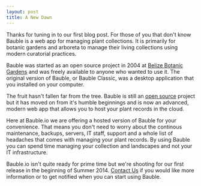 ```yaml
---
layout: post
title: A New Dawn
---
```


Thanks for tuning in to our first blog post.  For those of you that
don't know Bauble is a web app for managing plant collections.  It is
primarily for botanic gardens and arboreta to manage their living collections
using modern curatorial practices.

Bauble was started as an open source project in 2004 at
[Belize Botanic Gardens](http://belizebotanic.org) and was freely available to
anyone who wanted to use it.  The original version of Bauble, or Bauble
Classic, was a desktop application that you installed on your computer.

The fruit hasn't fallen far from the tree. Bauble is still an
[open source](http://opensource.org/) project but it has moved on from it's
humble beginnings and is now an advanced, modern web app that allows you to
host your plant records in the cloud.

Here at Bauble.io we are offering a hosted version of Bauble for your
convenience.  That means you don't need to worry about the continous
maintenance, backups, servers, IT staff, support and a whole list of headaches
that comes with managing your plant records.  By using Bauble you can spend
time managing your collection and landscapes and not your IT infrastructure.

Bauble.io isn't quite ready for prime time but we're shooting for our first
release in the beginning of Summer 2014.
[Contact Us](htttp://bauble.io/contact/) if you would like more information
or to get notified when you can start using Bauble.










